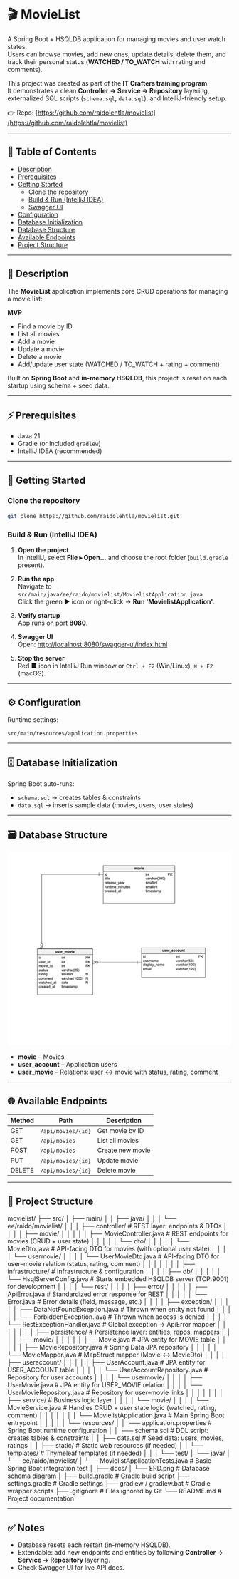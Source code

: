 # 🎬 MovieList

A Spring Boot + HSQLDB application for managing movies and user watch states.  
Users can browse movies, add new ones, update details, delete them, and track their personal status (**WATCHED / TO_WATCH** with rating and comments).

This project was created as part of the **IT Crafters training program**.  
It demonstrates a clean **Controller → Service → Repository** layering, externalized SQL scripts (`schema.sql`, `data.sql`), and IntelliJ-friendly setup.  

👉 Repo: [https://github.com/raidolehtla/movielist](https://github.com/raidolehtla/movielist)

---

## 📑 Table of Contents

- [Description](#description)
- [Prerequisites](#prerequisites)
- [Getting Started](#getting-started)
    - [Clone the repository](#clone-the-repository)
    - [Build & Run (IntelliJ IDEA)](#build--run-intellij-idea)
    - [Swagger UI](#swagger-ui)
- [Configuration](#configuration)
- [Database Initialization](#database-initialization)
- [Database Structure](#database-structure)
- [Available Endpoints](#available-endpoints)
- [Project Structure](#project-structure)

---

## 📝 Description

The **MovieList** application implements core CRUD operations for managing a movie list:

**MVP**

- Find a movie by ID
- List all movies
- Add a movie
- Update a movie
- Delete a movie
- Add/update user state (WATCHED / TO_WATCH + rating + comment)

Built on **Spring Boot** and **in-memory HSQLDB**, this project is reset on each startup using schema + seed data.

---

## ⚡ Prerequisites

- Java 21
- Gradle (or included `gradlew`)
- IntelliJ IDEA (recommended)

---

## 🚀 Getting Started

### Clone the repository

```bash
git clone https://github.com/raidolehtla/movielist.git
```

### Build & Run (IntelliJ IDEA)

1. **Open the project**  
   In IntelliJ, select **File ▸ Open…** and choose the root folder (`build.gradle` present).

2. **Run the app**  
   Navigate to `src/main/java/ee/raido/movielist/MovielistApplication.java`  
   Click the green ▶︎ icon or right-click → **Run 'MovielistApplication'**.

3. **Verify startup**  
   App runs on port **8080**.

4. **Swagger UI**  
   Open: [http://localhost:8080/swagger-ui/index.html](http://localhost:8080/swagger-ui/index.html)

5. **Stop the server**  
   Red ■ icon in IntelliJ Run window or `Ctrl + F2` (Win/Linux), `⌘ + F2` (macOS).

---

## ⚙️ Configuration

Runtime settings:

```
src/main/resources/application.properties
```

---

## 🗄️ Database Initialization

Spring Boot auto-runs:

- `schema.sql` → creates tables & constraints
- `data.sql` → inserts sample data (movies, users, user states)

---

## 🗃️ Database Structure

![ERD](docs/ERD.png)

- **movie** – Movies
- **user_account** – Application users
- **user_movie** – Relations: user ↔ movie with status, rating, comment

---

## 🌐 Available Endpoints

| Method | Path               | Description      |
|--------|--------------------|------------------|
| GET    | `/api/movies/{id}` | Get movie by ID  |
| GET    | `/api/movies`      | List all movies  |
| POST   | `/api/movies`      | Create new movie |
| PUT    | `/api/movies/{id}` | Update movie     |
| DELETE | `/api/movies/{id}` | Delete movie     |

---

## 📂 Project Structure

movielist/
├── src/
│ ├── main/
│ │ ├── java/
│ │ │ └── ee/raido/movielist/
│ │ │ ├── controller/ # REST layer: endpoints & DTOs
│ │ │ │ ├── movie/
│ │ │ │ │ ├── MovieController.java # REST endpoints for movies (CRUD + user state)
│ │ │ │ │ └── dto/
│ │ │ │ │ └── MovieDto.java # API-facing DTO for movies (with optional user state)
│ │ │ │ └── usermovie/
│ │ │ │ └── UserMovieDto.java # API-facing DTO for user–movie relation (status, rating, comment)
│ │ │ │
│ │ │ ├── infrastructure/ # Infrastructure & configuration
│ │ │ │ ├── db/
│ │ │ │ │ └── HsqlServerConfig.java # Starts embedded HSQLDB server (TCP:9001) for development
│ │ │ │ └── rest/
│ │ │ │ ├── error/
│ │ │ │ │ ├── ApiError.java # Standardized error response for REST
│ │ │ │ │ └── Error.java # Error details (field, message, etc.)
│ │ │ │ ├── exception/
│ │ │ │ │ ├── DataNotFoundException.java # Thrown when entity not found
│ │ │ │ │ └── ForbiddenException.java # Thrown when access is denied
│ │ │ │ └── RestExceptionHandler.java # Global exception → ApiError mapper
│ │ │ │
│ │ │ ├── persistence/ # Persistence layer: entities, repos, mappers
│ │ │ │ ├── movie/
│ │ │ │ │ ├── Movie.java # JPA entity for MOVIE table
│ │ │ │ │ ├── MovieRepository.java # Spring Data JPA repository
│ │ │ │ │ └── MovieMapper.java # MapStruct mapper (Movie ↔ MovieDto)
│ │ │ │ ├── useraccount/
│ │ │ │ │ ├── UserAccount.java # JPA entity for USER_ACCOUNT table
│ │ │ │ │ └── UserAccountRepository.java # Repository for user accounts
│ │ │ │ └── usermovie/
│ │ │ │ ├── UserMovie.java # JPA entity for USER_MOVIE relation
│ │ │ │ └── UserMovieRepository.java # Repository for user–movie links
│ │ │ │
│ │ │ ├── service/ # Business logic layer
│ │ │ │ └── movie/
│ │ │ │ └── MovieService.java # Handles CRUD + user state logic (watched, rating, comment)
│ │ │ │
│ │ │ └── MovielistApplication.java # Main Spring Boot entrypoint
│ │ │
│ │ └── resources/
│ │ ├── application.properties # Spring Boot runtime configuration
│ │ ├── schema.sql # DDL script: creates tables & constraints
│ │ ├── data.sql # Seed data: users, movies, ratings
│ │ ├── static/ # Static web resources (if needed)
│ │ └── templates/ # Thymeleaf templates (if needed)
│ │
│ └── test/
│ └── java/
│ └── ee/raido/movielist/
│ └── MovielistApplicationTests.java # Basic Spring Boot integration test
│
├── docs/
│ └── ERD.png # Database schema diagram
│
├── build.gradle # Gradle build script
├── settings.gradle # Gradle settings
├── gradlew / gradlew.bat # Gradle wrapper scripts
├── .gitignore # Files ignored by Git
└── README.md # Project documentation

---

## ✅ Notes

- Database resets each restart (in-memory HSQLDB).
- Extendable: add new endpoints and entities by following **Controller → Service → Repository** layering.
- Check Swagger UI for live API docs.  
